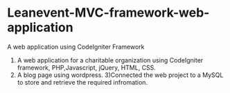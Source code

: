 # Leanevent-MVC-framework-web-application
A web application using CodeIgniter Framework


1) A web application for a charitable organization using CodeIgniter framework, PHP,Javascript, jQuery, HTML, CSS.
2) A blog page using wordpress.
3)Connected the web project to a MySQL to store and retrieve the required infromation.
